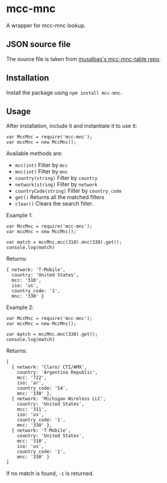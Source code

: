 # mcc-mnc
A wrapper for mcc-mnc lookup.

## JSON source file
The source file is taken from [musalbas's mcc-mnc-table repo](https://github.com/musalbas/mcc-mnc-table).

## Installation
Install the package using `npm install mcc-mnc`. 

## Usage
After installation, include it and instantiate it to use it:

    var MccMnc = require('mcc-mnc');
    var mccMnc = new MccMnc();

Available methods are:
  - `mcc(int)` Filter by `mcc`
  - `mnc(int)` Filter by `mnc`
  - `country(string)` Filter by `country`
  - `network(string)` Filter by `network`
  - `countryCode(string)` Filter by `country_code`
  - `get()` Returns all the matched filters
  - `clear()` Clears the search filter.

Example 1:
    
    var MccMnc = require('mcc-mnc');
    var mccMnc = new MccMnc();
    
    var match = mccMnc.mcc(310).mnc(330).get();
    console.log(match)
    
Returns:
    
    { network: 'T-Mobile',
      country: 'United States',
      mcc: '310',
      iso: 'us',
      country_code: '1',
      mnc: '330' }

Example 2: 

    var MccMnc = require('mcc-mnc');
    var mccMnc = new MccMnc();
    
    var match = mccMnc.mnc(330).get();
    console.log(match)
    
Returns:
    
    [ 
      { network: 'Claro/ CTI/AMX',
        country: 'Argentina Republic',
        mcc: '722',
        iso: 'ar',
        country_code: '54',
        mnc: '330' },
      { network: 'Michigan Wireless LLC',
        country: 'United States',
        mcc: '311',
        iso: 'us',
        country_code: '1',
        mnc: '330' },
      { network: 'T-Mobile',
        country: 'United States',
        mcc: '310',
        iso: 'us',
        country_code: '1',
        mnc: '330' } 
    ]
    
  If no match is found, `-1` is returned.
  
